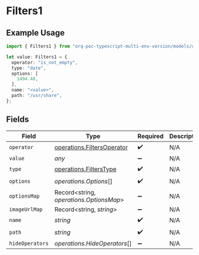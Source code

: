 # Filters1

## Example Usage

```typescript
import { Filters1 } from "orq-poc-typescript-multi-env-version/models/operations";

let value: Filters1 = {
  operator: "is_not_empty",
  type: "date",
  options: [
    1494.48,
  ],
  name: "<value>",
  path: "/usr/share",
};
```

## Fields

| Field                                                                    | Type                                                                     | Required                                                                 | Description                                                              |
| ------------------------------------------------------------------------ | ------------------------------------------------------------------------ | ------------------------------------------------------------------------ | ------------------------------------------------------------------------ |
| `operator`                                                               | [operations.FiltersOperator](../../models/operations/filtersoperator.md) | :heavy_check_mark:                                                       | N/A                                                                      |
| `value`                                                                  | *any*                                                                    | :heavy_minus_sign:                                                       | N/A                                                                      |
| `type`                                                                   | [operations.FiltersType](../../models/operations/filterstype.md)         | :heavy_check_mark:                                                       | N/A                                                                      |
| `options`                                                                | *operations.Options*[]                                                   | :heavy_check_mark:                                                       | N/A                                                                      |
| `optionsMap`                                                             | Record<string, *operations.OptionsMap*>                                  | :heavy_minus_sign:                                                       | N/A                                                                      |
| `imageUrlMap`                                                            | Record<string, *string*>                                                 | :heavy_minus_sign:                                                       | N/A                                                                      |
| `name`                                                                   | *string*                                                                 | :heavy_check_mark:                                                       | N/A                                                                      |
| `path`                                                                   | *string*                                                                 | :heavy_check_mark:                                                       | N/A                                                                      |
| `hideOperators`                                                          | *operations.HideOperators*[]                                             | :heavy_minus_sign:                                                       | N/A                                                                      |